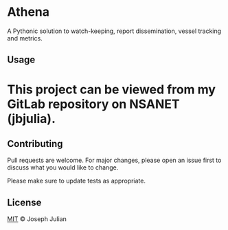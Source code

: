 # Athena

A Pythonic solution to watch-keeping, report dissemination, vessel tracking and metrics.

## Usage

# This project can be viewed from my GitLab repository on NSANET (jbjulia).

## Contributing

Pull requests are welcome. For major changes, please open an issue first to discuss what you would like to change.

Please make sure to update tests as appropriate.

## License

[MIT](https://choosealicense.com/licenses/mit/) ©  Joseph Julian
